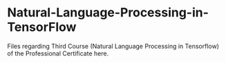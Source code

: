 # Natural-Language-Processing-in-TensorFlow
Files regarding Third Course (Natural Language Processing in Tensorflow) of the Professional Certificate here.
